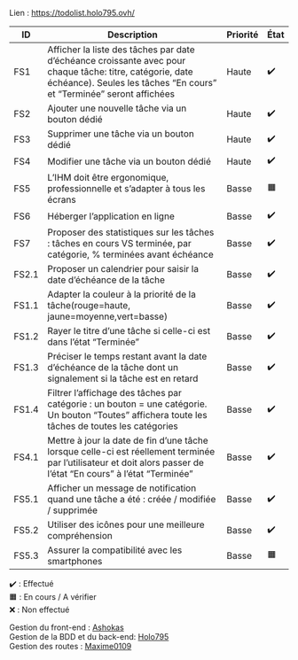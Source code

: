 Lien : https://todolist.holo795.ovh/<br>

| ID    | Description | Priorité | État |
| ----- | --------------------------------------------------------------------------------------------------------------------------------------------------------------------------------------- | -------- | ------ |
| FS1   | Afficher la liste des tâches par date d’échéance croissante avec pour chaque tâche: titre, catégorie, date échéance). Seules les tâches “En cours” et “Terminée” seront affichées | Haute    |✔️|
| FS2   | Ajouter une nouvelle tâche via un bouton dédié                                                                                                                                          | Haute    |✔️|
| FS3   | Supprimer une tâche via un bouton dédié                                                                                                                                                 | Haute    |✔️|
| FS4   | Modifier une tâche via un bouton dédié                                                                                                                                                  | Haute    |✔️|
| FS5   | L’IHM doit être ergonomique, professionnelle et s’adapter à tous les écrans                                                                                                          | Basse    |🟧|
| FS6   | Héberger l’application en ligne                                                                                                                                                         | Basse    |✔️|
| FS7   | Proposer des statistiques sur les tâches : tâches en cours VS terminée, par catégorie, % terminées avant échéance                                                                       | Basse    |✔️|
| FS2.1 | Proposer un calendrier pour saisir la date d’échéance de la tâche                                                                                                                       | Basse    |✔️|
| FS1.1 | Adapter la couleur à la priorité de la tâche(rouge=haute, jaune=moyenne,vert=basse)                                                                                                  | Basse    |✔️|
| FS1.2 | Rayer le titre d’une tâche si celle-ci est dans l’état “Terminée”                                                                                                                    | Basse    |✔️|
| FS1.3 | Préciser le temps restant avant la date d’échéance de la tâche dont un signalement si la tâche est en retard                                                                         | Basse    |✔️|
| FS1.4 | Filtrer l’affichage des tâches par catégorie : un bouton = une catégorie. Un bouton “Toutes” affichera toute les tâches de toutes les catégories                                  | Basse    |✔️|
| FS4.1 | Mettre à jour la date de fin d’une tâche lorsque celle-ci est réellement terminée par l’utilisateur et doit alors passer de l’état “En cours” à l’état “Terminée”                 | Basse    |✔️|
| FS5.1 | Afficher un message de notification quand une tâche a été : créée / modifiée / supprimée                                                                                              | Basse    |✔️|
| FS5.2 | Utiliser des icônes pour une meilleure compréhension                                                                                                                                    | Basse    |✔️|
| FS5.3 | Assurer la compatibilité avec les smartphones                                                                                                                                           | Basse    |🟧|

✔️ : Effectué<br>
🟧 : En cours / A vérifier<br>
❌ : Non effectué<br>

Gestion du front-end : <a href="https://github.com/Ashokaas">Ashokas</a><br>
Gestion de la BDD et du back-end: <a href="https://github.com/Holo795">Holo795</a><br>
Gestion des routes : <a href="https://github.com/maxime0109">Maxime0109</a><br>

